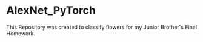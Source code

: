 # AlexNet_PyTorch
This Repository was created to classify flowers for my Junior Brother's Final Homework.
